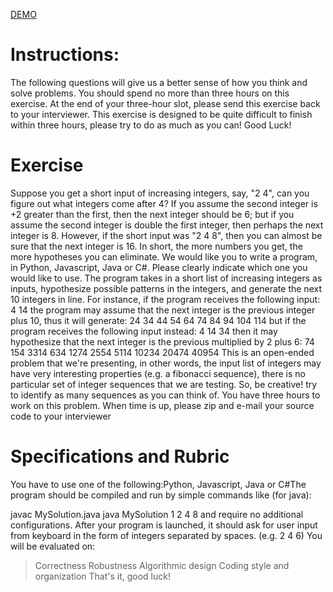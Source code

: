 [DEMO](https://1987showsun.github.io/citisocial-test/ "DEMO")

# Instructions:
The following questions will give us a better sense of how you think and solve problems.
You should spend no more than ​three hours ​on this exercise. At the end of your three-hour slot, please send this exercise back to your interviewer. This exercise is designed to be quite difficult to finish within three hours, please try to do as much as you can! Good Luck!

# Exercise
Suppose you get a short input of increasing integers, say, "2 4", can you figure out what integers come after 4? If you assume the second integer is +2 greater than the first, then the next integer should be 6; but if you assume the second integer is double the first integer, then perhaps the next integer is 8. However, if the short input was "2 4 8", then you can almost be sure that the next integer is 16.
In short, the more numbers you get, the more hypotheses you can eliminate. We would like you to write a program, in ​Python, Javascript, Java or C#​. Please clearly indicate which one you would like to use. The program takes in a short list of increasing integers as inputs, hypothesize possible patterns in the integers, and generate the next 10 integers in line.
For instance, if the program receives the following input: 4 14
the program may assume that the next integer is the previous integer plus 10, thus it will generate:
24 34 44 54 64 74 84 94 104 114
but if the program receives the following input instead:
4 14 34
then it may hypothesize that the next integer is the previous multiplied by 2 plus 6:
74 154 3314 634 1274 2554 5114 10234 20474 40954
This is an ​open-ended​ problem that we're presenting, in other words, ​the input list of integers may have very interesting properties (e.g. a fibonacci sequence),​ there is no particular set of integer sequences that we are testing. So, be creative! try to identify as many sequences as you can think of.
You have ​three hours​ to work on this problem. When time is up, please zip and e-mail your source code to your interviewer

# Specifications and Rubric
You have to use one of the following:Python, Javascript, Java or C#The program should be compiled and run by simple commands like (for java):
 
javac MySolution.java java MySolution 1 2 4 8
and require no additional configurations.
After your program is launched, it should ask for user input from keyboard in the form of integers separated by spaces. (e.g. 2 4 6)
You will be evaluated on:
> Correctness 
> Robustness
> Algorithmic design
> Coding style and organization
That's it, good luck!
